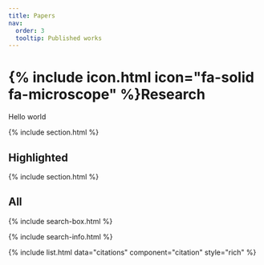 ```yaml
---
title: Papers
nav:
  order: 3
  tooltip: Published works
---
```


# {% include icon.html icon="fa-solid fa-microscope" %}Research

Hello world

{% include section.html %}

## Highlighted

{% include section.html %}

## All

{% include search-box.html %}

{% include search-info.html %}

{% include list.html data="citations" component="citation" style="rich" %}
